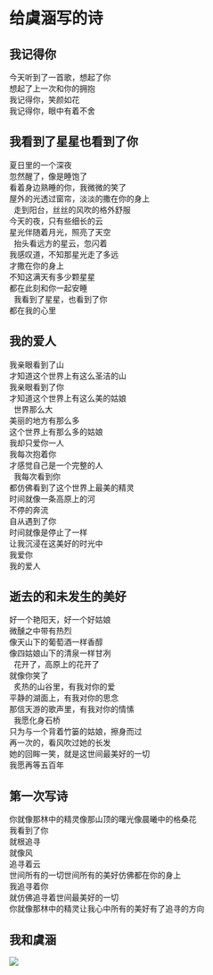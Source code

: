 # 给虞涵写的诗

## 我记得你

今天听到了一首歌，想起了你  
想起了上一次和你的拥抱  
我记得你，笑颜如花  
我记得你，眼中有着不舍  



## 我看到了星星也看到了你

夏日里的一个深夜  
忽然醒了，像是睡饱了  
看着身边熟睡的你，我微微的笑了  
屋外的光透过窗帘，淡淡的撒在你的身上  
&nbsp;
走到阳台，丝丝的风吹的格外舒服  
今天的夜，只有些细长的云  
星光伴随着月光，照亮了天空  
&nbsp;
抬头看远方的星云，忽闪着  
我感叹道，不知那星光走了多远  
才撒在你的身上  
不知这满天有多少颗星星  
都在此刻和你一起安睡  
&nbsp;
我看到了星星，也看到了你  
都在我的心里  


## 我的爱人

我亲眼看到了山  
才知道这个世界上有这么圣洁的山  
我亲眼看到了你  
才知道这个世界上有这么美的姑娘  
&nbsp;
世界那么大  
美丽的地方有那么多  
这个世界上有那么多的姑娘  
我却只爱你一人  
我每次抱着你  
才感觉自己是一个完整的人  
&nbsp;
我每次看到你  
都仿佛看到了这个世界上最美的精灵  
时间就像一条高原上的河  
不停的奔流  
自从遇到了你  
时间就像是停止了一样  
让我沉浸在这美好的时光中  
我爱你  
我的爱人  

## 逝去的和未发生的美好

好一个艳阳天，好一个好姑娘  
微醺之中带有热烈  
像天山下的葡萄酒一样香醇  
像四姑娘山下的清泉一样甘冽  
&nbsp;
花开了，高原上的花开了  
就像你笑了  
&nbsp;
炙热的山谷里，有我对你的爱  
平静的湖面上，有我对你的思念  
那信天游的歌声里，有我对你的情愫  
&nbsp;
我愿化身石桥  
只为与一个背着竹篓的姑娘，擦身而过  
再一次的，看风吹过她的长发  
她的回眸一笑，就是这世间最美好的一切  
我愿再等五百年  


## 第一次写诗
你就像那林中的精灵像那山顶的曙光像晨曦中的格桑花  
我看到了你  
就根追寻  
就像风  
追寻着云  
世间所有的一切世间所有的美好仿佛都在你的身上  
我追寻着你  
就仿佛追寻着世间最美好的一切  
你就像那林中的精灵让我心中所有的美好有了追寻的方向  

## 我和虞涵	
![](https://blog-pic-1309518238.cos.ap-hongkong.myqcloud.com/20250220184537.png)

